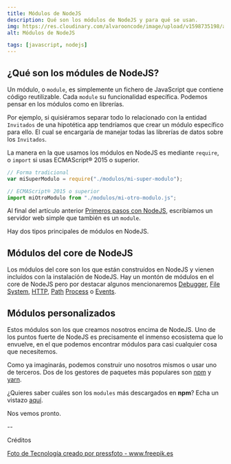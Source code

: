 ```yaml
---
title: Módulos de NodeJS
description: Qué son los módulos de NodeJS y para qué se usan.
img: https://res.cloudinary.com/alvarooncode/image/upload/v1598735198/alvarosaavedradiaz/assets/images/18699-15-percent_os3dwk.jpg
alt: Módulos de NodeJS

tags: [javascript, nodejs]
---
```


## ¿Qué son los módules de NodeJS?

Un módulo, o `module`, es simplemente un fichero de JavaScript que contiene código reutilizable. Cada `module` su funcionalidad específica. Podemos pensar en los módulos como en librerías.

Por ejemplo, si quisiéramos separar todo lo relacionado con la entidad `Invitados` de una hipotética app tendríamos que crear un módulo específico para ello. El cual se encargaría de manejar todas las librerías de datos sobre los `Invitados`.

La manera en la que usamos los módulos en NodeJS es mediante `require`, o `import` si usas ECMAScript® 2015 o superior.

```js
// Forma tradicional
var miSuperModulo = require("./modulos/mi-super-modulo");

// ECMAScript® 2015 o superior
import miOtroModulo from "./modulos/mi-otro-modulo.js";
```

Al final del artículo anterior [Primeros pasos con NodeJS](https://alvarosaavedradiaz.com/blog/primeros-pasos-en-nodejs), escribíamos un servidor web simple que también es un `module`.

Hay dos tipos principales de módulos en NodeJS.

## Módulos del core de NodeJS

Los módulos del core son los que están construídos en NodeJS y vienen incluídos con la instalación de NodeJS. Hay un montón de módulos en el core de NodeJS pero por destacar algunos mencionaremos [Debugger](https://nodejs.org/api/debugger.html), [File System](https://nodejs.org/api/fs.html), [HTTP](https://nodejs.org/api/http.html), [Path](https://nodejs.org/api/path.html)
[Process](https://nodejs.org/api/process.html) o [Events](https://nodejs.org/api/events.html).

## Módulos personalizados

Estos módulos son los que creamos nosotros encima de NodeJS. Uno de los puntos fuerte de NodeJS es precisamente el inmenso ecosistema que lo envuelve, en el que podemos encontrar módulos para casi cualquier cosa que necesitemos.

Como ya imaginarás, podemos construir uno nosotros mismos o usar uno de terceros. Dos de los gestores de paquetes más populares son [npm](https://www.npmjs.com/) y [yarn](https://yarnpkg.com/).

¿Quieres saber cuáles son los `modules` más descargados en **npm**? Echa un vistazo [aquí](https://www.npmjs.com/browse/depended).

Nos vemos pronto.

--

Créditos

<a class="credits" href='https://www.freepik.es/fotos/tecnologia'>Foto de Tecnología creado por pressfoto - www.freepik.es</a>
